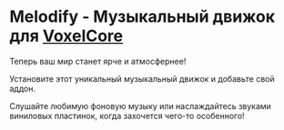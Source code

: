 # Melodify - Музыкальный движок для [VoxelCore](https://github.com/MihailRis/voxelcore)

Теперь ваш мир станет ярче и атмосфернее!

Установите этот уникальный музыкальный движок и добавьте свой аддон.

Слушайте любимую фоновую музыку или наслаждайтесь звуками виниловых пластинок, когда захочется чего-то особенного!
